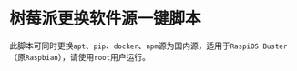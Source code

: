 # 树莓派更换软件源一键脚本
此脚本可同时更换`apt`、`pip`、`docker`、`npm`源为国内源，适用于`RaspiOS Buster`（原`Raspbian`），请使用`root`用户运行。
